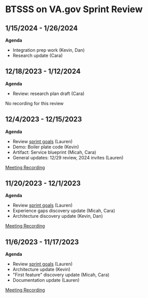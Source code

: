 # BTSSS on VA.gov Sprint Review

## 1/15/2024 - 1/26/2024

**Agenda**
- Integration prep work (Kevin, Dan)
- Research update (Cara)


## 12/18/2023 - 1/12/2024

**Agenda**
- Review: research plan draft (Cara)

No recording for this review

## 12/4/2023 - 12/15/2023

**Agenda**
- Review [sprint goals](./sprint-goals.md#12042023---12152023) (Lauren)
- Demo: Boiler plate code (Kevin)
- Artifact: Service blueprint (Micah, Cara)
- General updates: 12/29 review, 2024 invites (Lauren) 

[Meeting Recording](https://adhocteam-us.zoom.us/rec/share/d1WUqhjow_bTU_5YJlNDhCr-1xZP2xOL7UHwbfCHS4Ia5zYxxKY1JR8T6XB-QZiI.GskLqxFjyC28_sdf?pwd=frdJYkU0VZkGKP5ZrdsN0fdALyuwCnjM)

## 11/20/2023 - 12/1/2023

**Agenda**
- Review [sprint goals](./sprint-goals.md#11202023---12012023) (Lauren)
- Experience gaps discovery update (Micah, Cara)
- Architecture discovery update (Kevin, Dan)

[Meeting Recording](https://adhocteam-us.zoom.us/rec/share/agD0t73iKCdB9zIXD-s6SBeshpszvYJEjqf52rGUEO203oEdbAHyL0BlrxJ9wYVa.3Fmhw1nVNqTjaEwl?pwd=I0nsyf-yLkqS4F7ZiKZHaNebSXd9joJP)

## 11/6/2023 - 11/17/2023

**Agenda**
- Review [sprint goals](./sprint-goals.md#11062023---11172023) (Lauren)
- Architecture update (Kevin)
- "First feature" discovery update (Micah, Cara)
- Documentation update (Lauren)

[Meeting Recording](https://adhocteam-us.zoom.us/rec/share/l627DBA6o6m5pkSKMZ42I1dqDpqoNe8QcXBmFrpZxLyz7tHpeyOlVpX1oJ6VWM95.zo6Ps1V5YrdbXNaI?startTime=1700249537000&pwd=4bESWhFZfjuEesN6yMUJnwWvU_del-W-)
